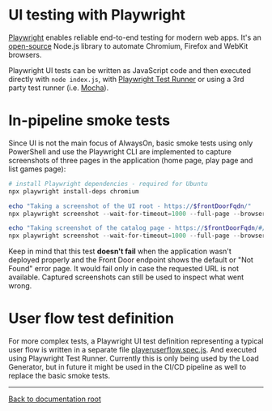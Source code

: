 # UI testing with Playwright

[Playwright](https://playwright.dev/) enables reliable end-to-end testing for modern web apps. It's an [open-source](https://github.com/microsoft/playwright) Node.js library to automate Chromium, Firefox and WebKit browsers.

Playwright UI tests can be written as JavaScript code and then executed directly with `node index.js`, with [Playwright Test Runner](https://playwright.dev/docs/test-intro/) or using a 3rd party test runner (i.e. [Mocha](https://playwright.dev/docs/test-runners#mocha)).

# In-pipeline smoke tests

Since UI is not the main focus of AlwaysOn, basic smoke tests using only PowerShell and use the Playwright CLI are implemented to capture screenshots of three pages in the application (home page, play page and list games page):

```powershell
# install Playwright dependencies - required for Ubuntu
npx playwright install-deps chromium

echo "Taking a screenshot of the UI root - https://$frontDoorFqdn/"
npx playwright screenshot --wait-for-timeout=1000 --full-page --browser=chromium "https://$frontDoorFqdn/" screenshots/root.png

echo "Taking screenshot of the catalog page - https://$frontDoorFqdn/#/catalog"
npx playwright screenshot --wait-for-timeout=1000 --full-page --browser=chromium "https://$frontDoorFqdn/#/catalog" screenshots/catalog.png
```

Keep in mind that this test **doesn't fail** when the application wasn't deployed properly and the Front Door endpoint shows the default or "Not Found" error page. It would fail only in case the requested URL is not available. Captured screenshots can still be used to inspect what went wrong.

# User flow test definition

For more complex tests, a Playwright UI test definition representing a typical user flow is written in a separate file [playeruserflow.spec.js](./playeruserflow.spec.js). And executed using Playwright Test Runner. Currently this is only being used by the Load Generator, but in future it might be used in the CI/CD pipeline as well to replace the basic smoke tests.

---

[Back to documentation root](/docs/README.md)
